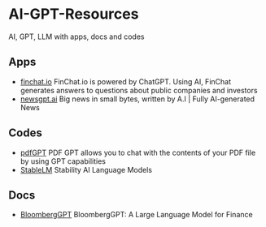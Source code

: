 # AI-GPT-Resources
AI, GPT, LLM with apps, docs and codes


## Apps 
- [finchat.io](https://finchat.io/) FinChat.io is powered by ChatGPT. Using AI, FinChat generates answers to questions about public companies and investors
- [newsgpt.ai](https://newsgpt.ai/) Big news in small bytes, written by A.I | Fully AI-generated News

## Codes
- [pdfGPT](https://github.com/bhaskatripathi/pdfGPT) PDF GPT allows you to chat with the contents of your PDF file by using GPT capabilities
- [StableLM](https://github.com/Stability-AI/StableLM) Stability AI Language Models

## Docs
- [BloombergGPT](https://arxiv.org/abs/2303.17564) BloombergGPT: A Large Language Model for Finance



